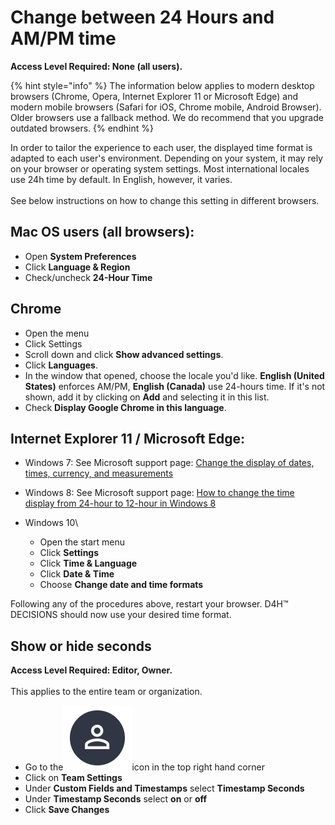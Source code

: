 # Change between 24 Hours and AM/PM time

**Access Level Required: None (all users).**

{% hint style="info" %}
The information below applies to modern desktop browsers (Chrome, Opera, Internet Explorer 11 or Microsoft Edge) and modern mobile browsers (Safari for iOS, Chrome mobile, Android Browser). Older browsers use a fallback method. We do recommend that you upgrade outdated browsers.
{% endhint %}

In order to tailor the experience to each user, the displayed time format is adapted to each user's environment. Depending on your system, it may rely on your browser or operating system settings. Most international locales use 24h time by default. In English, however, it varies.\
\
See below instructions on how to change this setting in different browsers.

## Mac OS users (all browsers):

* Open **System Preferences**
* Click **Language & Region**
* Check/uncheck **24-Hour Time**

## Chrome

* Open the menu
* Click Settings
* Scroll down and click **Show advanced settings**.
* Click **Languages**.
* In the window that opened, choose the locale you'd like. **English (United States)** enforces AM/PM, **English (Canada)** use 24-hours time. If it's not shown, add it by clicking on **Add** and selecting it in this list.
* Check **Display Google Chrome in this language**.

## Internet Explorer 11 / Microsoft Edge:

* Windows 7: See Microsoft support page: [Change the display of dates, times, currency, and measurements](http://windows.microsoft.com/en-ca/windows/change-dates-times-currency-measurements-display#1TC=windows-7)
* Windows 8: See Microsoft support page: [How to change the time display from 24-hour to 12-hour in Windows 8](https://support.microsoft.com/en-ca/kb/2812988)
* Windows 10\

  * Open the start menu
  * Click **Settings**
  * Click **Time & Language**
  * Click **Date & Time**
  * Choose **Change date and time formats**

Following any of the procedures above, restart your browser. D4H™ DECISIONS should now use your desired time format.

## Show or hide seconds

**Access Level Required: Editor, Owner.**\
\
This applies to the entire team or organization.

* Go to the<img src="../../.gitbook/assets/User Icon" alt="" data-size="line">icon in the top right hand corner
* Click on **Team Settings**
* Under **Custom Fields and Timestamps** select **Timestamp Seconds**
* Under **Timestamp Seconds** select **on** or **off**
* Click **Save Changes**
